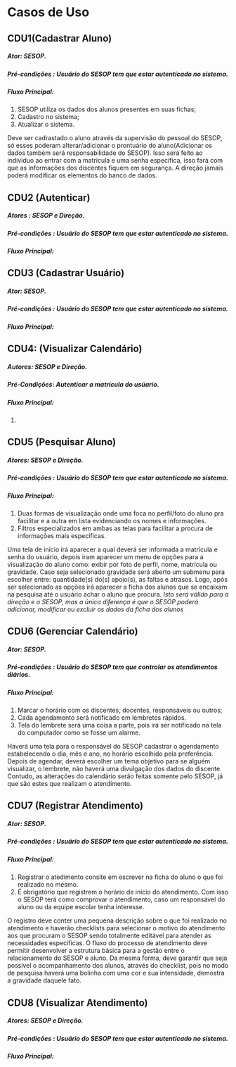# Casos de Uso


## CDU1(Cadastrar Aluno)

##### Ator: SESOP.

##### Pré-condições : Usuário do SESOP tem que estar autenticado no sistema.

##### Fluxo Principal: 


1)	SESOP utiliza os dados dos alunos presentes em suas fichas;
2)	Cadastro no sistema;
3)	Atualizar o sistema. 

Deve ser cadrastado o aluno através da supervisão do pessoal do SESOP, só esses poderam alterar/adicionar o prontuário do aluno(Adicionar os dados também será responsabilidade do SESOP).
Isso será feito ao indíviduo ao entrar com a matrícula e uma senha específica, isso fará com que as informações dos discentes fiquem em segurança. 
A direção jamais poderá modificar os elementos do banco de dados.



## CDU2 (Autenticar)

##### Atores : SESOP e Direção.

##### Pré-condições : Usuário do SESOP tem que estar autenticado no sistema.

##### Fluxo Principal: 


## CDU3 (Cadastrar Usuário)

##### Ator: SESOP. 

##### Pré-condições : Usuário do SESOP tem que estar autenticado no sistema.

##### Fluxo Principal: 


## CDU4: (Visualizar Calendário)

##### Autores: SESOP e Direção.

##### Pré-Condições: Autenticar a matrícula do usúario.

##### Fluxo Principal:

1)    



## CDU5 (Pesquisar Aluno)

##### Atores: SESOP e Direção.

##### Pré-condições : Usuário do SESOP tem que estar autenticado no sistema.

##### Fluxo Principal: 
 
 1)	Duas formas de visualização onde uma foca no perfil/foto do aluno pra facilitar e a outra em lista evidenciando os nomes e informações.
 2)	Filtros especializados em ambas as telas para facilitar a procura de informações mais específicas.

Uma tela de início irá aparecer a qual deverá ser informada a matrícula e senha do usuário, depois iram aparecer um menu de opções para a visualização do aluno como: exibir por foto de perfil, nome, matrícula ou gravidade. 
Caso seja selecionado gravidade será aberto um submenu para escolher entre: quantidade(s) do(s) apoio(s), as faltas e atrasos.
Logo, após ser selecionado as opções irá aparecer a ficha dos alunos que se encaixam na pesquisa até o usuário achar o aluno que procura.
*Isto será válido para a direção e o SESOP, mas a única diferença é que o SESOP poderá adicionar, modificar ou excluir os dados da ficha dos alunos*


## CDU6 (Gerenciar Calendário)

##### Ator: SESOP. 

##### Pré-condições : Usuário do SESOP tem que controlar os atendimentos diários.

##### Fluxo Principal: 


1) 	Marcar o horário com os discentes, docentes, responsáveis ou outros;
2) 	Cada agendamento será notificado em lembretes rápidos.
3)	Tela do lembrete será uma coisa a parte, pois irá ser notificado na tela do computador como se fosse um alarme.

Haverá uma tela para o responsável do SESOP cadastrar o agendamento estabelecendo o dia, mês e ano, no horário escolhido pela preferência. Depois de agendar, deverá escolher um tema objetivo para se alguém visualizar, o lembrete, não haverá uma divulgação dos dados do discente.
Contudo, as alterações do calendário serão feitas somente pelo SESOP, já que são estes que realizam o atendimento.


## CDU7 (Registrar Atendimento)

##### Ator: SESOP. 

##### Pré-condições : Usuário do SESOP tem que estar autenticado no sistema.

##### Fluxo Principal: 

1)    Registrar o atedimento consite em escrever na ficha do aluno o que foi realizado no mesmo.
2)    É obrigatório que registrem o horário de início do atendimento. Com isso o SESOP terá como comprovar o atendimento, caso um responsável do aluno ou da equipe escolar tenha interesse.

O registro deve conter uma pequena descrição sobre o que foi realizado no atendimento e haverão checklists para selecionar o motivo do atendimento aos que procuram o SESOP sendo totalmente editável para atender as necessidades específicas.
O fluxo do processo de atendimento deve permitir desenvolver a estrutura básica para a gestão entre o relacionamento do SESOP e aluno. Da mesma forma, deve garantir que seja possível o acompanhamento dos alunos, através do checklist, pois no modo de pesquisa haverá uma bolinha com uma cor e sua intensidade, demostra a gravidade daquele fato.


## CDU8 (Visualizar Atendimento)

##### Atores: SESOP e Direção. 

##### Pré-condições : Usuário do SESOP tem que estar autenticado no sistema.

##### Fluxo Principal: 




